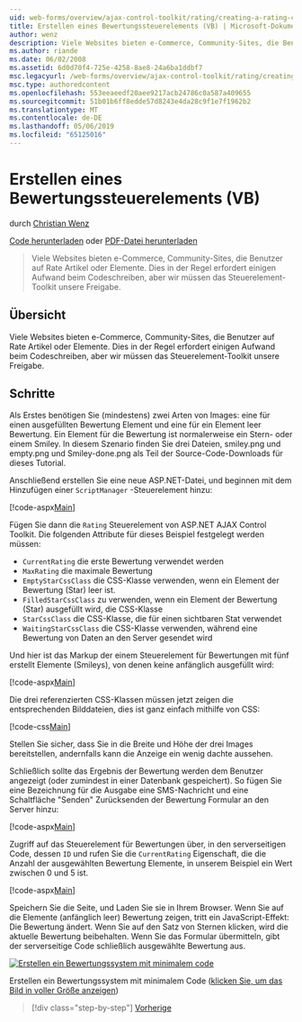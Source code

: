 ```yaml
---
uid: web-forms/overview/ajax-control-toolkit/rating/creating-a-rating-control-vb
title: Erstellen eines Bewertungssteuerelements (VB) | Microsoft-Dokumentation
author: wenz
description: Viele Websites bieten e-Commerce, Community-Sites, die Benutzer auf Rate Artikel oder Elemente. Dies in der Regel erfordert einigen Aufwand beim Codeschreiben, aber wir haben die...
ms.author: riande
ms.date: 06/02/2008
ms.assetid: 6d0d70f4-725e-4258-8ae8-24a6ba1ddbf7
msc.legacyurl: /web-forms/overview/ajax-control-toolkit/rating/creating-a-rating-control-vb
msc.type: authoredcontent
ms.openlocfilehash: 553eeaeedf20aee9217acb24786c0a587a409655
ms.sourcegitcommit: 51b01b6ff8edde57d8243e4da28c9f1e7f1962b2
ms.translationtype: MT
ms.contentlocale: de-DE
ms.lasthandoff: 05/06/2019
ms.locfileid: "65125016"
---
```

# <a name="creating-a-rating-control-vb"></a>Erstellen eines Bewertungssteuerelements (VB)

durch [Christian Wenz](https://github.com/wenz)

[Code herunterladen](http://download.microsoft.com/download/9/3/f/93f8daea-bebd-4821-833b-95205389c7d0/rating0.vb.zip) oder [PDF-Datei herunterladen](http://download.microsoft.com/download/2/d/c/2dc10e34-6983-41d4-9c08-f78f5387d32b/rating0VB.pdf)

> Viele Websites bieten e-Commerce, Community-Sites, die Benutzer auf Rate Artikel oder Elemente. Dies in der Regel erfordert einigen Aufwand beim Codeschreiben, aber wir müssen das Steuerelement-Toolkit unsere Freigabe.

## <a name="overview"></a>Übersicht

Viele Websites bieten e-Commerce, Community-Sites, die Benutzer auf Rate Artikel oder Elemente. Dies in der Regel erfordert einigen Aufwand beim Codeschreiben, aber wir müssen das Steuerelement-Toolkit unsere Freigabe.

## <a name="steps"></a>Schritte

Als Erstes benötigen Sie (mindestens) zwei Arten von Images: eine für einen ausgefüllten Bewertung Element und eine für ein Element leer Bewertung. Ein Element für die Bewertung ist normalerweise ein Stern- oder einem Smiley. In diesem Szenario finden Sie drei Dateien, smiley.png und empty.png und Smiley-done.png als Teil der Source-Code-Downloads für dieses Tutorial.

Anschließend erstellen Sie eine neue ASP.NET-Datei, und beginnen mit dem Hinzufügen einer `ScriptManager` -Steuerelement hinzu:

[!code-aspx[Main](creating-a-rating-control-vb/samples/sample1.aspx)]

Fügen Sie dann die `Rating` Steuerelement von ASP.NET AJAX Control Toolkit. Die folgenden Attribute für dieses Beispiel festgelegt werden müssen:

- `CurrentRating` die erste Bewertung verwendet werden
- `MaxRating` die maximale Bewertung
- `EmptyStarCssClass` die CSS-Klasse verwenden, wenn ein Element der Bewertung (Star) leer ist.
- `FilledStarCssClass` zu verwenden, wenn ein Element der Bewertung (Star) ausgefüllt wird, die CSS-Klasse
- `StarCssClass` die CSS-Klasse, die für einen sichtbaren Stat verwendet
- `WaitingStarCssClass` die CSS-Klasse verwenden, während eine Bewertung von Daten an den Server gesendet wird

Und hier ist das Markup der einem Steuerelement für Bewertungen mit fünf erstellt Elemente (Smileys), von denen keine anfänglich ausgefüllt wird:

[!code-aspx[Main](creating-a-rating-control-vb/samples/sample2.aspx)]

Die drei referenzierten CSS-Klassen müssen jetzt zeigen die entsprechenden Bilddateien, dies ist ganz einfach mithilfe von CSS:

[!code-css[Main](creating-a-rating-control-vb/samples/sample3.css)]

Stellen Sie sicher, dass Sie in die Breite und Höhe der drei Images bereitstellen, andernfalls kann die Anzeige ein wenig dachte aussehen.

Schließlich sollte das Ergebnis der Bewertung werden dem Benutzer angezeigt (oder zumindest in einer Datenbank gespeichert). So fügen Sie eine Bezeichnung für die Ausgabe eine SMS-Nachricht und eine Schaltfläche "Senden" Zurücksenden der Bewertung Formular an den Server hinzu:

[!code-aspx[Main](creating-a-rating-control-vb/samples/sample4.aspx)]

Zugriff auf das Steuerelement für Bewertungen über, in den serverseitigen Code, dessen `ID` und rufen Sie die `CurrentRating` Eigenschaft, die die Anzahl der ausgewählten Bewertung Elemente, in unserem Beispiel ein Wert zwischen 0 und 5 ist.

[!code-aspx[Main](creating-a-rating-control-vb/samples/sample5.aspx)]

Speichern Sie die Seite, und Laden Sie sie in Ihrem Browser. Wenn Sie auf die Elemente (anfänglich leer) Bewertung zeigen, tritt ein JavaScript-Effekt: Die Bewertung ändert. Wenn Sie auf den Satz von Sternen klicken, wird die aktuelle Bewertung beibehalten. Wenn Sie das Formular übermitteln, gibt der serverseitige Code schließlich ausgewählte Bewertung aus.

[![Erstellen ein Bewertungssystem mit minimalem code](creating-a-rating-control-vb/_static/image2.png)](creating-a-rating-control-vb/_static/image1.png)

Erstellen ein Bewertungssystem mit minimalem Code ([klicken Sie, um das Bild in voller Größe anzeigen](creating-a-rating-control-vb/_static/image3.png))

> [!div class="step-by-step"]
> [Vorherige](creating-a-rating-control-cs.md)
